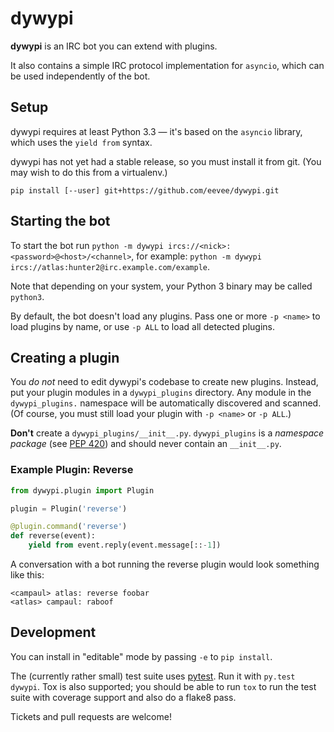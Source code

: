 # dywypi

**dywypi** is an IRC bot you can extend with plugins.

It also contains a simple IRC protocol implementation for `asyncio`, which can be used independently of the bot.

## Setup

dywypi requires at least Python 3.3 — it's based on the `asyncio` library, which uses the `yield from` syntax.

dywypi has not yet had a stable release, so you must install it from git.  (You may wish to do this from a virtualenv.)

```
pip install [--user] git+https://github.com/eevee/dywypi.git
```

## Starting the bot

To start the bot run `python -m dywypi ircs://<nick>:<password>@<host>/<channel>`, for example: `python -m dywypi ircs://atlas:hunter2@irc.example.com/example`.

Note that depending on your system, your Python 3 binary may be called `python3`.

By default, the bot doesn't load any plugins.  Pass one or more `-p <name>` to load plugins by name, or use `-p ALL` to load all detected plugins.

## Creating a plugin

You _do not_ need to edit dywypi's codebase to create new plugins.  Instead, put your plugin modules in a `dywypi_plugins` directory.  Any module in the `dywypi_plugins.` namespace will be automatically discovered and scanned.  (Of course, you must still load your plugin with `-p <name>` or `-p ALL`.)

**Don't** create a `dywypi_plugins/__init__.py`.  `dywypi_plugins` is a _namespace package_ (see [PEP 420](http://legacy.python.org/dev/peps/pep-0420/)) and should never contain an `__init__.py`.

### Example Plugin: Reverse

```python
from dywypi.plugin import Plugin

plugin = Plugin('reverse')

@plugin.command('reverse')
def reverse(event):
    yield from event.reply(event.message[::-1])
```

A conversation with a bot running the reverse plugin would look something like this:

```
<campaul> atlas: reverse foobar
<atlas> campaul: raboof
```

## Development

You can install in "editable" mode by passing `-e` to `pip install`.

The (currently rather small) test suite uses [pytest](http://pytest.org/latest/).  Run it with `py.test dywypi`.  Tox is also supported; you should be able to run `tox` to run the test suite with coverage support and also do a flake8 pass.

Tickets and pull requests are welcome!
